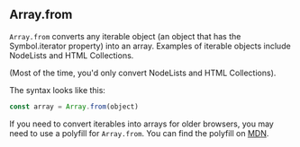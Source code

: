 ## Array.from

`Array.from` converts any iterable object (an object that has the Symbol.iterator property) into an array. Examples of iterable objects include NodeLists and HTML Collections.

(Most of the time, you'd only convert NodeLists and HTML Collections).

The syntax looks like this:

```js
const array = Array.from(object)
```

If you need to convert iterables into arrays for older browsers, you may need to use a polyfill for `Array.from`. You can find the polyfill on [MDN](https://developer.mozilla.org/en/docs/Web/JavaScript/Reference/Global_Objects/Array/from).

